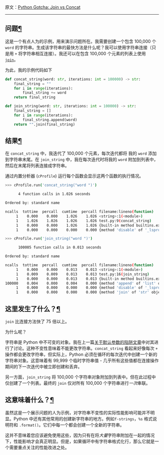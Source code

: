 原文：[Python Gotcha: Join vs Concat](https://andrewwegner.com/python-gotcha-join-vs-concat.html)

---

## 问题[¶](#the-problem "Permanent link")

这是一个有点人为的示例，用来演示问题所在。我需要创建一个包含 100,000 个 `word` 的字符串。生成该字符串的最快方法是什么呢？我可以使用字符串连接（只是用 `+` 将字符串相互连接）。我还可以在包含 100,000 个元素的列表上使用 [`join`](https://docs.python.org/3/library/stdtypes.html#str.join)。

为此，我的示例代码如下

```py
def concat_string(word: str, iterations: int = 100000) -> str:
    final_string = ""
    for i in range(iterations):
        final_string += word
    return final_string

def join_string(word: str, iterations: int = 100000) -> str:
    final_string = []
    for i in range(iterations):
        final_string.append(word)
    return "".join(final_string)
```

## 结果[¶](#results "Permanent link") 

在 `concat_string` 中，我迭代了 100,000 个元素，每次迭代都将 我的 `word` 添加到字符串末尾。在 `join_string` 中，我在每次迭代时将我的 `word` 附加到列表中，然后在末尾将列表连接成字符串。

通过内置分析器 (`cProfile`) 运行每个函数会显示这两个函数的执行情况。


```sh
>>> cProfile.run('concat_string("word ")')

      4 function calls in 1.026 seconds

Ordered by: standard name

ncalls  tottime  percall  cumtime  percall filename:lineno(function)
     1    0.000    0.000    1.026    1.026 <string>:1(<module>)
     1    1.026    1.026    1.026    1.026 test.py:9(concat_string)
     1    0.000    0.000    1.026    1.026 {built-in method builtins.exec}
     1    0.000    0.000    0.000    0.000 {method 'disable' of '_lsprof.Profiler' objects}

>>> cProfile.run('join_string("word ")')

      100005 function calls in 0.013 seconds

Ordered by: standard name

ncalls  tottime  percall  cumtime  percall filename:lineno(function)
     1    0.000    0.000    0.013    0.013 <string>:1(<module>)
     1    0.009    0.009    0.013    0.013 test.py:16(join_string)
     1    0.000    0.000    0.013    0.013 {built-in method builtins.exec}
100000    0.004    0.000    0.004    0.000 {method 'append' of 'list' objects}
     1    0.000    0.000    0.000    0.000 {method 'disable' of '_lsprof.Profiler' objects}
     1    0.000    0.000    0.000    0.000 {method 'join' of 'str' objects}
```

## 这里发生了什么？[¶](#whats-happening-here "Permanent link")


`join` 比连接方法快了 75 倍以上。

为什么呢？

字符串是 Python 中不可变的对象。我在上一篇[关于默认参数的陷阱文章](https://andrewwegner.com/python-gotcha-optional-default-arguments.html)中对其进行了讨论。这种不变性意味着不能更改字符串。`concat_string` 看起来好像每次 `+` 操作都会更改字符串，但实际上，Python 必须在循环的每次迭代中创建一个新的字符串对象。这意味着有 99,999 个临时字符串值 - 几乎所有这些值都在连接操作期间的下一次迭代中被立即创建和丢弃。

另一方面，`join_string` 将 100,000 个字符串对象附加到列表中。但在此过程中仅创建了一个列表。最终的 `join` 仅对所有 100,000 个字符串进行*一次*串联。



## 这意味着什么？[¶](#what-are-the-implications-of-this "Permanent link")

虽然这是一个展示问题的人为示例，对字符串不变性的实际性能影响可能并不明显。Python 中还有其他常用的创建新字符串的地方。例如`f-strings`，`%s` 格式说明符和 `.format()`。它们中每一个都会创建一个全新的字符串。

这并不意味着您应该避免使用这些，因为只有在将*大量*字符串附加在一起的情况下，性能影响才会真正明显。但是，如果循环中有字符串格式化行，那么它就是一个需要重点关注的性能改进之处。